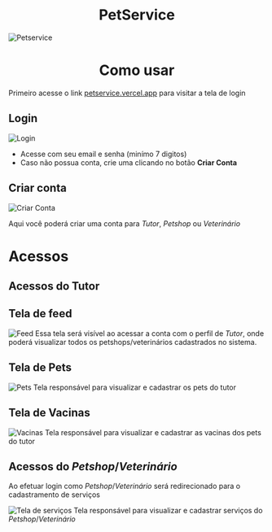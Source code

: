 <h1 style="text-align:center;">PetService</h1>

![Petservice](https://i.imgur.com/SlFdn7X.png)

<h1 style="text-align:center;">Como usar</h1>

Primeiro acesse o link [petservice.vercel.app](https://petservice.vercel.app/) para visitar a tela de login

## Login

![Login](https://i.imgur.com/QlVR2bz.png)

- Acesse com seu email e senha (minímo 7 digitos)
- Caso não possua conta, crie uma clicando no botão **Criar Conta**

## Criar conta

![Criar Conta](https://i.imgur.com/aQ3qEaq.png)

Aqui você poderá criar uma conta para _Tutor_, _Petshop_ ou _Veterinário_

# Acessos

## Acessos do Tutor

## Tela de feed

![Feed](https://i.imgur.com/Ft0D1P1.png?1)
Essa tela será visível ao acessar a conta com o perfil de _Tutor_, onde poderá visualizar todos os petshops/veterinários cadastrados no sistema.

## Tela de Pets

![Pets](https://i.imgur.com/xd6rO8M.jpg)
Tela responsável para visualizar e cadastrar os pets do tutor

## Tela de Vacinas

![Vacinas](https://i.imgur.com/GZWoAz5.jpg)
Tela responsável para visualizar e cadastrar as vacinas dos pets do tutor

## Acessos do _Petshop_/_Veterinário_

Ao efetuar login como _Petshop_/_Veterinário_ será redirecionado para o cadastramento de serviços

![Tela de serviços](https://i.imgur.com/3MowbFu.jpg)
Tela responsável para visualizar e cadastrar serviços do _Petshop_/_Veterinário_
